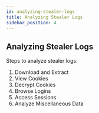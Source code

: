 ```yaml
---
id: analyzing-stealer-logs
title: Analyzing Stealer Logs
sidebar_position: 4
---
```


## Analyzing Stealer Logs

Steps to analyze stealer logs:
1. Download and Extract
2. View Cookies
3. Decrypt Cookies
4. Browse Logins
5. Access Sessions
6. Analyze Miscellaneous Data
